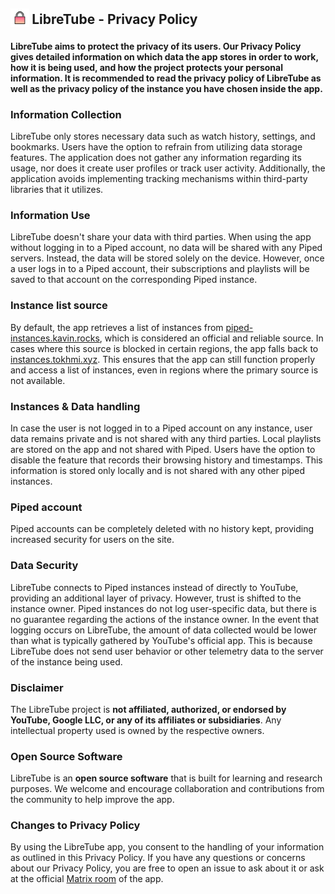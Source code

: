 <h2 align="left">
<sub>
<img  src="fastlane/metadata/android/en-US/images/readme/privacy.svg"
      height="30"
      width="30">
</sub>
LibreTube - Privacy Policy
</h2>

**LibreTube aims to protect the privacy of its users. Our Privacy Policy gives detailed information on which data the app stores in order to work, how it is being used, and how the project protects your personal information. It is recommended to read the privacy policy of LibreTube as well as the privacy policy of the instance you have chosen inside the app.**

### Information Collection
LibreTube only stores necessary data such as watch history, settings, and bookmarks. Users have the option to refrain from utilizing data storage features. The application does not gather any information regarding its usage, nor does it create user profiles or track user activity. Additionally, the application avoids implementing tracking mechanisms within third-party libraries that it utilizes.

### Information Use
LibreTube doesn't share your data with third parties. When using the app without logging in to a Piped account, no data will be shared with any Piped servers. Instead, the data will be stored solely on the device. However, once a user logs in to a Piped account, their subscriptions and playlists will be saved to that account on the corresponding Piped instance.

### Instance list source
By default, the app retrieves a list of instances from [piped-instances.kavin.rocks](piped-instances.kavin.rocks), which is considered an official and reliable source. In cases where this source is blocked in certain regions, the app falls back to [instances.tokhmi.xyz](instances.tokhmi.xyz). This ensures that the app can still function properly and access a list of instances, even in regions where the primary source is not available.

### Instances & Data handling
In case the user is not logged in to a Piped account on any instance, user data remains private and is not shared with any third parties. Local playlists are stored on the app and not shared with Piped. Users have the option to disable the feature that records their browsing history and timestamps. This information is stored only locally and is not shared with any other piped instances.

### Piped account
Piped accounts can be completely deleted with no history kept, providing increased security for users on the site.

### Data Security
LibreTube connects to Piped instances instead of directly to YouTube, providing an additional layer of privacy. However, trust is shifted to the instance owner. Piped instances do not log user-specific data, but there is no guarantee regarding the actions of the instance owner. In the event that logging occurs on LibreTube, the amount of data collected would be lower than what is typically gathered by YouTube's official app. This is because LibreTube does not send user behavior or other telemetry data to the server of the instance being used.

### Disclaimer
The LibreTube project is **not affiliated, authorized, or endorsed by YouTube, Google LLC, or any of its affiliates or subsidiaries**. Any intellectual property used is owned by the respective owners.

### Open Source Software
LibreTube is an **open source software** that is built for learning and research purposes. We welcome and encourage collaboration and contributions from the community to help improve the app.

### Changes to Privacy Policy
By using the LibreTube app, you consent to the handling of your information as outlined in this Privacy Policy. If you have any questions or concerns about our Privacy Policy, you are free to open an issue to ask about it or ask at the official [Matrix room](https://matrix.to/#/#LibreTube:matrix.org) of the app.
